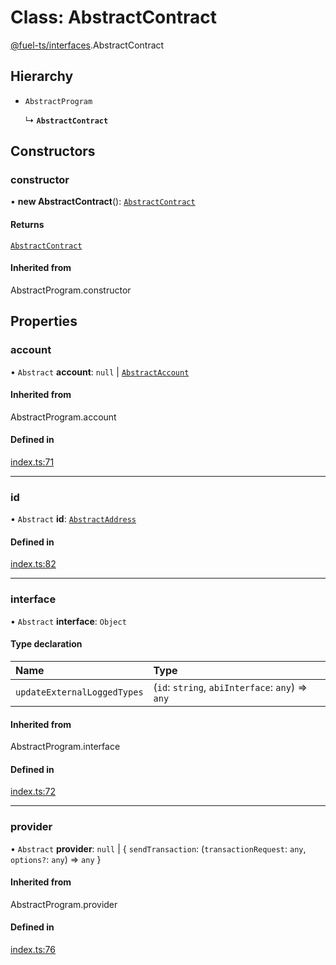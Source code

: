 # Class: AbstractContract

[@fuel-ts/interfaces](/api/Interfaces/index.md).AbstractContract

## Hierarchy

- `AbstractProgram`

  ↳ **`AbstractContract`**

## Constructors

### constructor

• **new AbstractContract**(): [`AbstractContract`](/api/Interfaces/AbstractContract.md)

#### Returns

[`AbstractContract`](/api/Interfaces/AbstractContract.md)

#### Inherited from

AbstractProgram.constructor

## Properties

### account

• `Abstract` **account**: ``null`` \| [`AbstractAccount`](/api/Interfaces/AbstractAccount.md)

#### Inherited from

AbstractProgram.account

#### Defined in

[index.ts:71](https://github.com/FuelLabs/fuels-ts/blob/e8cdc9bd/packag/api/src/index.ts#L71)

___

### id

• `Abstract` **id**: [`AbstractAddress`](/api/Interfaces/AbstractAddress.md)

#### Defined in

[index.ts:82](https://github.com/FuelLabs/fuels-ts/blob/e8cdc9bd/packag/api/src/index.ts#L82)

___

### interface

• `Abstract` **interface**: `Object`

#### Type declaration

| Name | Type |
| :------ | :------ |
| `updateExternalLoggedTypes` | (`id`: `string`, `abiInterface`: `any`) => `any` |

#### Inherited from

AbstractProgram.interface

#### Defined in

[index.ts:72](https://github.com/FuelLabs/fuels-ts/blob/e8cdc9bd/packag/api/src/index.ts#L72)

___

### provider

• `Abstract` **provider**: ``null`` \| { `sendTransaction`: (`transactionRequest`: `any`, `options?`: `any`) => `any`  }

#### Inherited from

AbstractProgram.provider

#### Defined in

[index.ts:76](https://github.com/FuelLabs/fuels-ts/blob/e8cdc9bd/packag/api/src/index.ts#L76)
